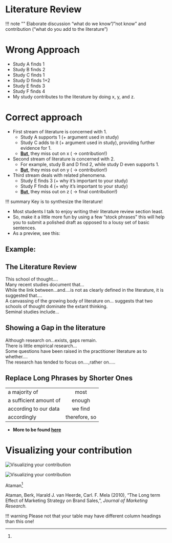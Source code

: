 # Literature Review

!!! note ""
      Elaborate discussion “what do we know”/”not know” and
      contribution (“what do you add to the literature”)

# Wrong Approach
  *  Study A finds 1
  *  Study B finds 2
  *  Study C finds 1
  *  Study D finds 1+2
  *  Study E finds 3
  *  Study F finds 4
  *  My study contributes to the literature by doing x, y,
    and z.


# Correct approach
  * First stream of literature is concerned with 1.
      * Study A supports 1 (+ argument used in study)
      * Study C adds to it (+ argument used in study),
        providing further evidence for 1.
      * <ins>**But**,</ins> they miss out on x ( -> contribution!)
  * Second stream of literature is concerned with 2.
      * For example, study B and D find 2, while study D
        even supports 1.
      * <ins>**But**,</ins> they miss out on y ( -> contribution!)
  * Third stream deals with related phenomena.
      * Study E finds 3 (+ why it’s important to your study)
      * Study F finds 4 (+ why it’s important to your study)
      * <ins>**But**,</ins> they miss out on z ( -> final contribution!)


!!! summary
    Key is to synthesize the literature!



* Most students I talk to enjoy writing their literature review section least.
* So, make it a little more fun by using a few “stock phrases” this will help you to submit a polished draft as opposed to a lousy set of basic sentences.
* As a preview, see this:<br/>

##  Example:

## The Literature Review
  This school of thought....<br/>
  Many recent studies document that...<br/>
  While the link between...and....is not as clearly defined in the literature, it is suggested that....<br/>
  A canvassing of the growing body of literature on... suggests that two schools of thought dominate the extant thinking.<br/>
  Seminal studies include...<br/>

## Showing a Gap in the literature
  Although research on...exists, gaps remain.<br/>
  There is little empirical research...<br/>
  Some questions have been raised in the practitioner literature as to whether....<br/>
  The research has tended to focus on....,rather on.....<br/>

## Replace Long Phrases by Shorter Ones

|                       |              | 
| :---------            | :------:     | 
| a majority of         | most         | 
|a sufficient amount of |enough        |
|according to our data  |we find       |
|accordingly            | therefore, so|


<!-- ![Literature Review](literature_review1.png)
![Showing  Gap in the Literature](literature_review2.png)
![Replace Long Phrases by Shorter Ones](literature_review3.png) -->


* **More to be found [here ](tiu.nu/writing)**

# Visualizing your contribution
![Visualizing your contribution](/assets/visualizing_contribution1.png)<br/>

![Visualizing your contribution](/assets/visualizing_contribution2.png)

Ataman[^1] 


[^1]:
Ataman, Berk, Harald J. van Heerde, Carl. F. Mela (2010), “The Long term Effect of Marketing Strategy on Brand Sales,”, *Journal of Marketing Research.*



!!! warning
    Please not that your table may have different column headings than this one!
